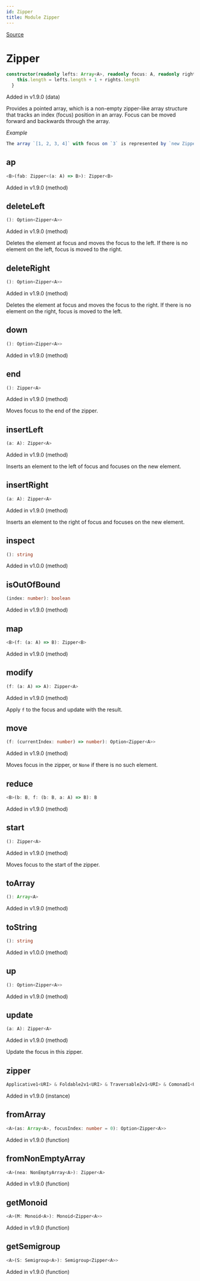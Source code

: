 ```yaml
---
id: Zipper
title: Module Zipper
---
```


[Source](https://github.com/gcanti/fp-ts/blob/master/src/Zipper.ts)

# Zipper

```ts
constructor(readonly lefts: Array<A>, readonly focus: A, readonly rights: Array<A>) {
    this.length = lefts.length + 1 + rights.length
  }
```

Added in v1.9.0 (data)

Provides a pointed array, which is a non-empty zipper-like array structure that tracks an index (focus)
position in an array. Focus can be moved forward and backwards through the array.

_Example_

```ts
The array `[1, 2, 3, 4]` with focus on `3` is represented by `new Zipper([1, 2], 3, [4])`
```

## ap

```ts
<B>(fab: Zipper<(a: A) => B>): Zipper<B>
```

Added in v1.9.0 (method)

## deleteLeft

```ts
(): Option<Zipper<A>>
```

Added in v1.9.0 (method)

Deletes the element at focus and moves the focus to the left. If there is no element on the left,
focus is moved to the right.

## deleteRight

```ts
(): Option<Zipper<A>>
```

Added in v1.9.0 (method)

Deletes the element at focus and moves the focus to the right. If there is no element on the right,
focus is moved to the left.

## down

```ts
(): Option<Zipper<A>>
```

Added in v1.9.0 (method)

## end

```ts
(): Zipper<A>
```

Added in v1.9.0 (method)

Moves focus to the end of the zipper.

## insertLeft

```ts
(a: A): Zipper<A>
```

Added in v1.9.0 (method)

Inserts an element to the left of focus and focuses on the new element.

## insertRight

```ts
(a: A): Zipper<A>
```

Added in v1.9.0 (method)

Inserts an element to the right of focus and focuses on the new element.

## inspect

```ts
(): string
```

Added in v1.0.0 (method)

## isOutOfBound

```ts
(index: number): boolean
```

Added in v1.9.0 (method)

## map

```ts
<B>(f: (a: A) => B): Zipper<B>
```

Added in v1.9.0 (method)

## modify

```ts
(f: (a: A) => A): Zipper<A>
```

Added in v1.9.0 (method)

Apply `f` to the focus and update with the result.

## move

```ts
(f: (currentIndex: number) => number): Option<Zipper<A>>
```

Added in v1.9.0 (method)

Moves focus in the zipper, or `None` if there is no such element.

## reduce

```ts
<B>(b: B, f: (b: B, a: A) => B): B
```

Added in v1.9.0 (method)

## start

```ts
(): Zipper<A>
```

Added in v1.9.0 (method)

Moves focus to the start of the zipper.

## toArray

```ts
(): Array<A>
```

Added in v1.9.0 (method)

## toString

```ts
(): string
```

Added in v1.0.0 (method)

## up

```ts
(): Option<Zipper<A>>
```

Added in v1.9.0 (method)

## update

```ts
(a: A): Zipper<A>
```

Added in v1.9.0 (method)

Update the focus in this zipper.

## zipper

```ts
Applicative1<URI> & Foldable2v1<URI> & Traversable2v1<URI> & Comonad1<URI>
```

Added in v1.9.0 (instance)

## fromArray

```ts
<A>(as: Array<A>, focusIndex: number = 0): Option<Zipper<A>>
```

Added in v1.9.0 (function)

## fromNonEmptyArray

```ts
<A>(nea: NonEmptyArray<A>): Zipper<A>
```

Added in v1.9.0 (function)

## getMonoid

```ts
<A>(M: Monoid<A>): Monoid<Zipper<A>>
```

Added in v1.9.0 (function)

## getSemigroup

```ts
<A>(S: Semigroup<A>): Semigroup<Zipper<A>>
```

Added in v1.9.0 (function)
